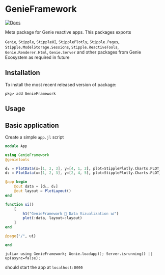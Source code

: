 # GenieFramework

[![Docs](https://img.shields.io/badge/genieframework-docs-greenyellow)](https://www.genieframework.com/docs/)

Meta package for Genie reactive apps. This packages exports 

`Genie`, `Stipple`, `StippleUI`, `StipplePlotly`, `Stipple.Pages`, `Stipple.ModelStorage.Sessions`, `Stipple.ReactiveTools`, `Genie.Renderer.Html`, `Genie.Server` and other packages from Genie Ecosystem as required in future

## Installation

To install the most recent released version of package:

```
pkg> add GenieFramework
```

## Usage

## Basic application 

Create a simple `app.jl` script
```julia
module App

using GenieFramework
@genietools

d₁ = PlotData(x=[1, 2, 3], y=[4, 1, 2], plot=StipplePlotly.Charts.PLOT_TYPE_BAR, name="Barcelona")
d₂ = PlotData(x=[1, 2, 3], y=[2, 4, 5], plot=StipplePlotly.Charts.PLOT_TYPE_BAR, name="London")

@app begin
    @out data = [d₁, d₂]
    @out layout = PlotLayout()
end

function ui()
    [
        h1("GenieFramework 🧞 Data Vizualization 📊")
        plot(:data, layout=:layout)
    ]
end

@page("/", ui)

end
```

```shell
julia> using GenieFramework; Genie.loadapp(); Server.isrunning() || up(async=false);
```

should start the app at `localhost:8000`
